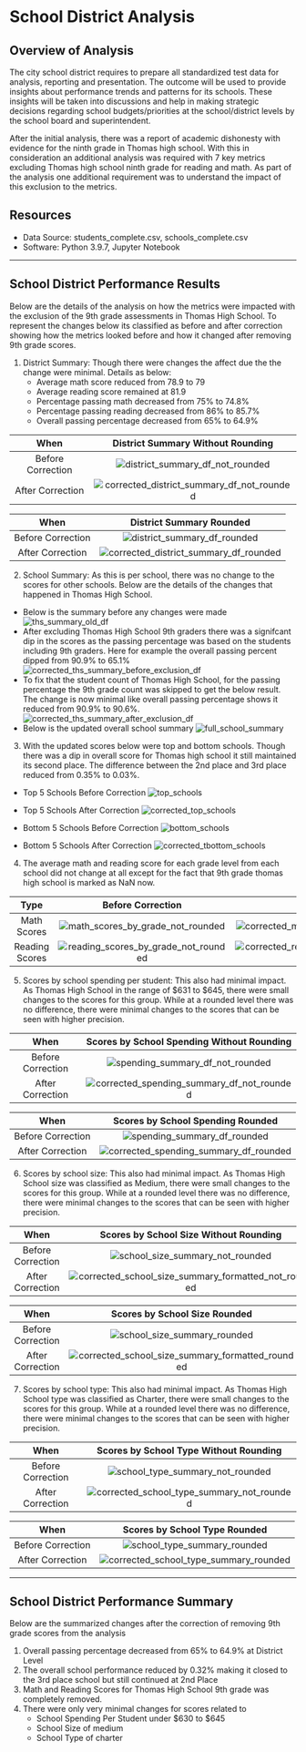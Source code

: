 # School District Analysis

## Overview of Analysis

The city school district requires to prepare all standardized test data for analysis, reporting and presentation. The outcome will be used to provide insights about performance trends and patterns for its schools. These insights will be taken into discussions and help in making strategic decisions regarding school budgets/priorities at the school/district levels by the school board and superintendent.

After the initial analysis, there was a report of academic dishonesty with evidence for the ninth grade in Thomas high school. With this in consideration an additional analysis was required with 7 key metrics excluding Thomas high school ninth grade for reading and math. As part of the analysis one additional requirement was to understand the impact of this exclusion to the metrics.

## Resources
- Data Source: students_complete.csv, schools_complete.csv
- Software: Python 3.9.7, Jupyter Notebook

---

## School District Performance Results

Below are the details of the analysis on how the metrics were impacted with the exclusion of the 9th grade assessments in Thomas High School. To represent the changes below its classified as before and after correction showing how the metrics looked before and how it changed after removing 9th grade scores.

1. District Summary: Though there were changes the affect due the the change were minimal. Details as below:
    - Average math score reduced from 78.9 to 79
    - Average reading score remained at 81.9
    - Percentage passing math decreased from 75% to 74.8%
    - Percentage passing reading decreased from 86% to 85.7%
    - Overall passing percentage decreased from 65% to 64.9%

When     |  District Summary Without Rounding
:-------------------------:|:-------------------------:
Before Correction   |  ![district_summary_df_not_rounded](Resources/district_summary_df_not_rounded.png)
After Correction   |  ![corrected_district_summary_df_not_rounded](Resources/corrected_district_summary_df_not_rounded.png)

When     |  District Summary Rounded
:-------------------------:|:-------------------------:
Before Correction   |  ![district_summary_df_rounded](Resources/district_summary_df_rounded.png)
After Correction   |  ![corrected_district_summary_df_rounded](Resources/corrected_district_summary_df_rounded.png)


2. School Summary: As this is per school, there was no change to the scores for other schools. Below are the details of the changes that happened in Thomas High School.
- Below is the summary before any changes were made
![ths_summary_old_df](Resources/ths_summary_old_df.png)
- After excluding Thomas High School 9th graders there was a signifcant dip in the scores as the passing percentage was based on the students including 9th graders. Here for example the overall passing percent dipped from 90.9% to 65.1%
 ![corrected_ths_summary_before_exclusion_df](Resources/corrected_ths_summary_before_exclusion_df.png)
- To fix that the student count of Thomas High School, for the passing percentage the 9th grade count was skipped to get the below result. The change is now minimal like overall passing percentage shows it reduced from 90.9% to 90.6%. 
![corrected_ths_summary_after_exclusion_df](Resources/corrected_ths_summary_after_exclusion_df.png)
- Below is the updated overall school summary
![full_school_summary](Resources/full_school_summary.png)

3. With the updated scores below were top and bottom schools. Though there was a dip in overall score for Thomas high school it still maintained its second place. The difference between the 2nd place and 3rd place reduced from 0.35% to 0.03%.

- Top 5 Schools Before Correction
![top_schools](Resources/top_schools.png)
- Top 5 Schools After Correction
![corrected_top_schools](Resources/corrected_top_schools.png)

- Bottom 5 Schools Before Correction
![bottom_schools](Resources/bottom_schools.png)
- Bottom 5 Schools After Correction
![corrected_tbottom_schools](Resources/corrected_bottom_schools.png) 


4. The average math and reading score for each grade level from each school did not change at all except for the fact that 9th grade thomas high school is marked as NaN now.

Type |Before Correction     |  After Correction
:-------------------------:|:-------------------------:|:-------------------------:
Math Scores | ![math_scores_by_grade_not_rounded](Resources/math_scores_by_grade_not_rounded.png)    | ![corrected_math_scores_by_grade_not_rounded](Resources/corrected_math_scores_by_grade_not_rounded.png)
Reading Scores | ![reading_scores_by_grade_not_rounded](Resources/reading_scores_by_grade_not_rounded.png)    | ![corrected_reading_scores_by_grade_not_rounded](Resources/corrected_reading_scores_by_grade_not_rounded.png)


5. Scores by school spending per student: This also had minimal impact. As Thomas High School in the range of $631 to $645, there were small changes to the scores for this group. While at a rounded level there was no difference, there were minimal changes to the scores that can be seen with higher precision.

When     | Scores by School Spending Without Rounding
:-------------------------:|:-------------------------:
Before Correction   |  ![spending_summary_df_not_rounded](Resources/spending_summary_df_not_rounded.png)
After Correction   |  ![corrected_spending_summary_df_not_rounded](Resources/corrected_spending_summary_df_not_rounded.png)

When     |  Scores by School Spending Rounded
:-------------------------:|:-------------------------:
Before Correction   |  ![spending_summary_df_rounded](Resources/spending_summary_df_rounded.png)
After Correction   |  ![corrected_spending_summary_df_rounded](Resources/corrected_spending_summary_df_rounded.png)

6. Scores by school size: This also had minimal impact. As Thomas High School size was classified as Medium, there were small changes to the scores for this group. While at a rounded level there was no difference, there were minimal changes to the scores that can be seen with higher precision.

When     | Scores by School Size Without Rounding
:-------------------------:|:-------------------------:
Before Correction   |  ![school_size_summary_not_rounded](Resources/school_size_summary_not_rounded.png)
After Correction   |  ![corrected_school_size_summary_formatted_not_rounded](Resources/corrected_school_size_summary_formatted_not_rounded.png)

When     |  Scores by School Size Rounded
:-------------------------:|:-------------------------:
Before Correction   |  ![school_size_summary_rounded](Resources/school_size_summary_rounded.png)
After Correction   |  ![corrected_school_size_summary_formatted_rounded](Resources/corrected_school_size_summary_formatted_rounded.png)

7. Scores by school type: This also had minimal impact. As Thomas High School type was classified as Charter, there were small changes to the scores for this group. While at a rounded level there was no difference, there were minimal changes to the scores that can be seen with higher precision.

When     | Scores by School Type Without Rounding
:-------------------------:|:-------------------------:
Before Correction   |  ![school_type_summary_not_rounded](Resources/school_type_summary_not_rounded.png)
After Correction   |  ![corrected_school_type_summary_not_rounded](Resources/corrected_school_type_summary_not_rounded.png)

When     |  Scores by School Type Rounded
:-------------------------:|:-------------------------:
Before Correction   |  ![school_type_summary_rounded](Resources/school_type_summary_rounded.png)
After Correction   |  ![corrected_school_type_summary_rounded](Resources/corrected_school_type_summary_rounded.png)

---

## School District Performance Summary

Below are the summarized changes after the correction of removing 9th grade scores from the analysis

1. Overall passing percentage decreased from 65% to 64.9% at District Level
2. The overall school performance reduced by 0.32% making it closed to the 3rd place school but still continued at 2nd Place
3. Math and Reading Scores for Thomas High School 9th grade was completely removed.
4. There were only very minimal changes for scores related to
    - School Spending Per Student under $630 to $645
    - School Size of medium
    - School Type of charter